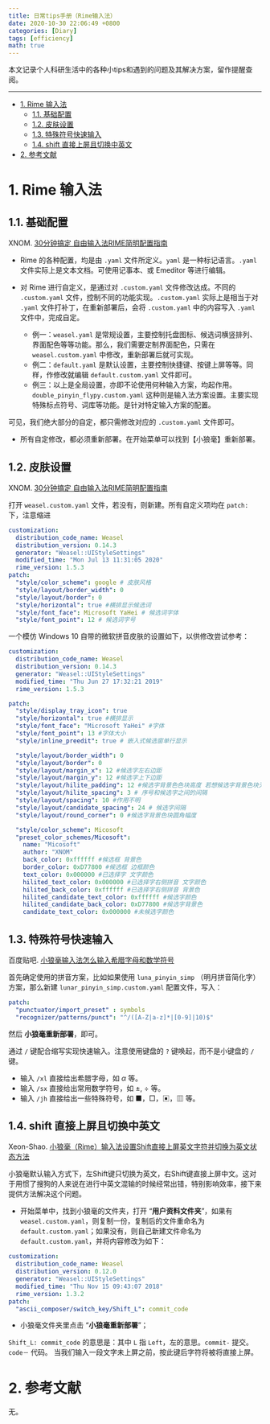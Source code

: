 ```yaml
---
title: 日常tips手册（Rime输入法）
date: 2020-10-30 22:06:49 +0800
categories: [Diary]
tags: [efficiency]
math: true
---
```


本文记录个人科研生活中的各种小tips和遇到的问题及其解决方案，留作提醒查阅。

<!--more-->

 ---

- [1. Rime 输入法](#1-rime-输入法)
  - [1.1. 基础配置](#11-基础配置)
  - [1.2. 皮肤设置](#12-皮肤设置)
  - [1.3. 特殊符号快速输入](#13-特殊符号快速输入)
  - [1.4. shift 直接上屏且切换中英文](#14-shift-直接上屏且切换中英文)
- [2. 参考文献](#2-参考文献)

# 1. Rime 输入法

## 1.1. 基础配置

XNOM. [30分钟搞定 自由输入法RIME简明配置指南](https://www.jianshu.com/p/296bba666604)

- Rime 的各种配置，均是由 `.yaml` 文件所定义。`yaml` 是一种标记语言。`.yaml` 文件实际上是文本文档。可使用记事本、或 Emeditor 等进行编辑。

- 对 Rime 进行自定义，是通过对 `.custom.yaml` 文件修改达成。不同的 `.custom.yaml` 文件，控制不同的功能实现。`.custom.yaml` 实际上是相当于对 `.yaml` 文件打补丁，在重新部署后，会将 `.custom.yaml` 中的内容写入 `.yaml` 文件中，完成自定。

    - 例一：`weasel.yaml` 是常规设置，主要控制托盘图标、候选词横竖排列、界面配色等等功能。那么，我们需要定制界面配色，只需在 `weasel.custom.yaml` 中修改，重新部署后就可实现。
    - 例二：`default.yaml` 是默认设置，主要控制快捷键、按键上屏等等。同样，作修改就编辑 `default.custom.yaml` 文件即可。
    - 例三：以上是全局设置，亦即不论使用何种输入方案，均起作用。`double_pinyin_flypy.custom.yaml` 这种则是输入法方案设置。主要实现特殊标点符号、词库等功能。是针对特定输入方案的配置。

可见，我们绝大部分的自定，都只需修改对应的 `.custom.yaml` 文件即可。

- 所有自定修改，都必须重新部署。在开始菜单可以找到【小狼毫】重新部署。

## 1.2. 皮肤设置

XNOM. [30分钟搞定 自由输入法RIME简明配置指南](https://www.jianshu.com/p/296bba666604)

打开 `weasel.custom.yaml` 文件，若没有，则新建。所有自定义项均在 `patch:` 下，注意缩进

```yaml
customization:
  distribution_code_name: Weasel
  distribution_version: 0.14.3
  generator: "Weasel::UIStyleSettings"
  modified_time: "Mon Jul 13 11:31:05 2020"
  rime_version: 1.5.3
patch:
  "style/color_scheme": google # 皮肤风格
  "style/layout/border_width": 0
  "style/layout/border": 0
  "style/horizontal": true #横排显示候选词
  "style/font_face": Microsoft YaHei # 候选词字体
  "style/font_point": 12 # 候选词字号
```

一个模仿 Windows 10 自带的微软拼音皮肤的设置如下，以供修改尝试参考：

```yaml
customization:
  distribution_code_name: Weasel
  distribution_version: 0.14.3
  generator: "Weasel::UIStyleSettings"
  modified_time: "Thu Jun 27 17:32:21 2019"
  rime_version: 1.5.3

patch:
  "style/display_tray_icon": true
  "style/horizontal": true #横排显示
  "style/font_face": "Microsoft YaHei" #字体
  "style/font_point": 13 #字体大小
  "style/inline_preedit": true # 嵌入式候选窗单行显示

  "style/layout/border_width": 0
  "style/layout/border": 0
  "style/layout/margin_x": 12 #候选字左右边距
  "style/layout/margin_y": 12 #候选字上下边距
  "style/layout/hilite_padding": 12 #候选字背景色色块高度 若想候选字背景色块无边界填充候选框，仅需其高度和候选字上下边距一致即可
  "style/layout/hilite_spacing": 3 # 序号和候选字之间的间隔
  "style/layout/spacing": 10 #作用不明
  "style/layout/candidate_spacing": 24 # 候选字间隔
  "style/layout/round_corner": 0 #候选字背景色块圆角幅度

  "style/color_scheme": Micosoft
  "preset_color_schemes/Micosoft":
    name: "Micosoft"
    author: "XNOM"
    back_color: 0xffffff #候选框 背景色
    border_color: 0xD77800 #候选框 边框颜色
    text_color: 0x000000 #已选择字 文字颜色
    hilited_text_color: 0x000000 #已选择字右侧拼音 文字颜色
    hilited_back_color: 0xffffff #已选择字右侧拼音 背景色
    hilited_candidate_text_color: 0xffffff #候选字颜色
    hilited_candidate_back_color: 0xD77800 #候选字背景色
    candidate_text_color: 0x000000 #未候选字颜色
```

## 1.3. 特殊符号快速输入

百度贴吧. [小狼毫输入法怎么输入希腊字母和数学符号](https://tieba.baidu.com/p/3079474120)

首先确定使用的拼音方案，比如如果使用 `luna_pinyin_simp` （明月拼音简化字）方案，那么新建 `lunar_pinyin_simp.custom.yaml` 配置文件，写入：

```yaml
patch:
  "punctuator/import_preset" : symbols
  "recognizer/patterns/punct": "^/([A-Z|a-z]*|[0-9]|10)$"
```

然后 **小狼毫重新部署**，即可。

通过 `/` 键配合缩写实现快速输入。注意使用键盘的 `?` 键唤起，而不是小键盘的 `/` 键。

- 输入 `/xl` 直接给出希腊字母，如 $\alpha$ 等。
- 输入 `/sx` 直接给出常用数学符号，如 ±, ÷ 等。
- 输入 `/jh` 直接给出一些特殊符号，如 ■，□，▣，▥ 等。

## 1.4. shift 直接上屏且切换中英文

Xeon-Shao. [小狼毫（Rime）输入法设置Shift直接上屏英文字符并切换为英文状态方法](https://blog.csdn.net/sdujava2011/article/details/84098971)

小狼毫默认输入方式下，左Shift键只切换为英文，右Shift键直接上屏中文。这对于用惯了搜狗的人来说在进行中英文混输的时候经常出错，特别影响效率，接下来提供方法解决这个问题。 

- 开始菜单中，找到小狼毫的文件夹，打开 “**用户资料文件夹**”，如果有 `weasel.custom.yaml`，则复制一份，复制后的文件重命名为 `default.custom.yaml`；如果没有，则自己新建文件命名为 `default.custom.yaml`，并将内容修改为如下：

```yaml
customization:
  distribution_code_name: Weasel
  distribution_version: 0.12.0
  generator: "Weasel::UIStyleSettings"
  modified_time: "Thu Nov 15 09:43:07 2018"
  rime_version: 1.3.2
patch:
  "ascii_composer/switch_key/Shift_L": commit_code
```

- 小狼毫文件夹里点击 “**小狼毫重新部署**”；

`Shift_L: commit_code` 的意思是：其中 `L` 指 `Left`，左的意思。`commit-` 提交。`code－` 代码。 当我们输入一段文字未上屏之前，按此键后字符将被将直接上屏。

# 2. 参考文献

无。